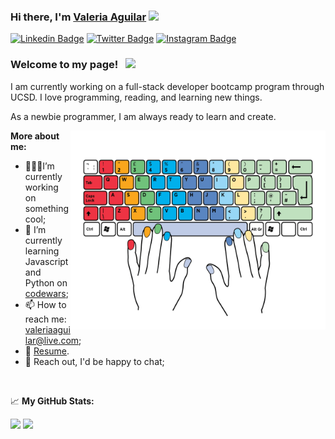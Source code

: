 ### Hi there, I'm <a href="" target="_blank">Valeria Aguilar</a> <img src="https://media.giphy.com/media/hvRJCLFzcasrR4ia7z/giphy.gif" width="25px">

[![Linkedin Badge](https://img.shields.io/badge/-LinkedIn-0e76a8?style=flat-square&logo=Linkedin&logoColor=white)](https://linkedin.com/in/vaal/)
[![Twitter Badge](https://img.shields.io/badge/-Twitter-00acee?style=flat-square&logo=Twitter&logoColor=white)](https://twitter.com/valeriaaguilaar)
[![Instagram Badge](https://img.shields.io/badge/-Instagram-e4405f?style=flat-square&logo=Instagram&logoColor=white)](https://instagram.com/vaaleriaaguilar/)



### Welcome to my page! &nbsp; ![](https://visitor-badge.glitch.me/badge?page_id=vaal96.vaal96)

I am currently working on a full-stack developer bootcamp program through UCSD. I love programming, reading, and learning new things.

As a newbie programmer, I am always ready to learn and create. 

<img align="right" alt="GIF" src="Keyboardillustrator1.png" width="408" height="318" />
  

**More about me:**

- 👩🏽‍💻I’m currently working on something cool;
- 👾 I’m currently learning Javascript and Python on [codewars](https://www.codewars.com/users/vaal96);
- 📫 How to reach me: valeriaaguilar@live.com;
- 📝 [Resume](https://docs.google.com/document/d/1tNQ0jwMONCCEeLH62ZTFOo9a9syCSlfQVn5OoNRa0Gk/edit?usp=sharing).
- 💬 Reach out, I'd be happy to chat;

</br>

📈 **My GitHub Stats:**

<p>
  <img height="180em" src="https://github-readme-stats.vercel.app/api?username=Vaal96&show_icons=true&hide_border=true&&count_private=true&include_all_commits=true" />
  <img height="180em" src="https://github-readme-stats.vercel.app/api/top-langs/?username=Vaal96&exclude_repo=KNN-Image-Classification&show_icons=true&hide_border=true&layout=compact&langs_count=8"/>
</p>

